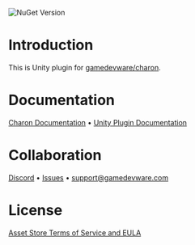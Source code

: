 ![NuGet Version](https://img.shields.io/nuget/v/GameDevWare.Charon.Unity)

# Introduction

This is Unity plugin for [gamedevware/charon](https://github.com/gamedevware/charon).  

# Documentation

[Charon Documentation](https://gamedevware.github.io/charon/) • [Unity Plugin Documentation](https://gamedevware.github.io/charon/unity/overview.html)  

# Collaboration

[Discord](https://discord.gg/2quB5vXryd) • [Issues](https://github.com/gamedevware/charon-unity3d/issues) • [support@gamedevware.com](mailto:support@gamedevware.com)  

# License

[Asset Store Terms of Service and EULA](https://unity3d.com/ru/legal/as_terms)
